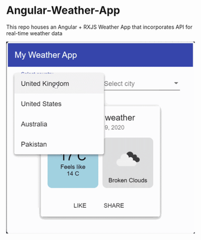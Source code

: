 # Angular-Weather-App
This repo houses an Angular + RXJS Weather App that incorporates API for real-time weather data

![](Weather_App/Weather_App.gif)
